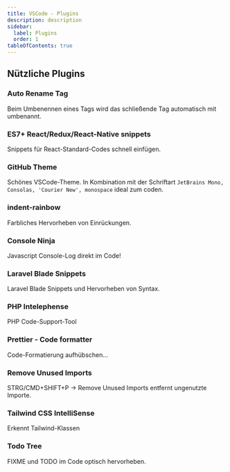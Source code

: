 ```yaml
---
title: VSCode - Plugins
description: description
sidebar:
  label: Plugins
  order: 1
tableOfContents: true
---
```


## Nützliche Plugins

### Auto Rename Tag

Beim Umbenennen eines Tags wird das schließende Tag automatisch mit umbenannt.

### ES7+ React/Redux/React-Native snippets

Snippets für React-Standard-Codes schnell einfügen.

### GitHub Theme

Schönes VSCode-Theme. In Kombination mit der Schriftart `JetBrains Mono, Consolas, 'Courier New', monospace` ideal zum coden.

### indent-rainbow

Farbliches Hervorheben von Einrückungen.

### Console Ninja

Javascript Console-Log direkt im Code!

### Laravel Blade Snippets

Laravel Blade Snippets und Hervorheben von Syntax.

### PHP Intelephense

PHP Code-Support-Tool

### Prettier - Code formatter

Code-Formatierung aufhübschen...

### Remove Unused Imports

STRG/CMD+SHIFT+P -> Remove Unused Imports entfernt ungenutzte Importe.

### Tailwind CSS IntelliSense

Erkennt Tailwind-Klassen

### Todo Tree

FIXME und TODO im Code optisch hervorheben.


